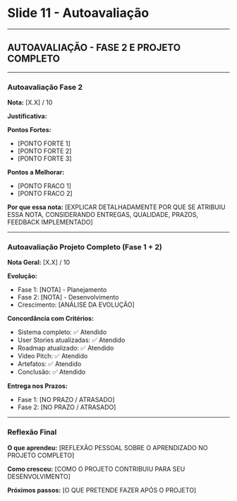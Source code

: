 # Slide 11 - Autoavaliação

---

## AUTOAVALIAÇÃO - FASE 2 E PROJETO COMPLETO

---

### Autoavaliação Fase 2

**Nota:** [X.X] / 10

**Justificativa:**

**Pontos Fortes:**
- [PONTO FORTE 1]
- [PONTO FORTE 2]
- [PONTO FORTE 3]

**Pontos a Melhorar:**
- [PONTO FRACO 1]
- [PONTO FRACO 2]

**Por que essa nota:**
[EXPLICAR DETALHADAMENTE POR QUE SE ATRIBUIU ESSA NOTA, 
CONSIDERANDO ENTREGAS, QUALIDADE, PRAZOS, FEEDBACK IMPLEMENTADO]

---

### Autoavaliação Projeto Completo (Fase 1 + 2)

**Nota Geral:** [X.X] / 10

**Evolução:**
- Fase 1: [NOTA] - Planejamento
- Fase 2: [NOTA] - Desenvolvimento
- Crescimento: [ANÁLISE DA EVOLUÇÃO]

**Concordância com Critérios:**
- Sistema completo: ✅ Atendido
- User Stories atualizadas: ✅ Atendido
- Roadmap atualizado: ✅ Atendido
- Vídeo Pitch: ✅ Atendido
- Artefatos: ✅ Atendido
- Conclusão: ✅ Atendido

**Entrega nos Prazos:**
- Fase 1: [NO PRAZO / ATRASADO]
- Fase 2: [NO PRAZO / ATRASADO]

---

### Reflexão Final

**O que aprendeu:**
[REFLEXÃO PESSOAL SOBRE O APRENDIZADO NO PROJETO COMPLETO]

**Como cresceu:**
[COMO O PROJETO CONTRIBUIU PARA SEU DESENVOLVIMENTO]

**Próximos passos:**
[O QUE PRETENDE FAZER APÓS O PROJETO]

